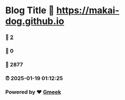 # Blog Title :link: https://makai-dog.github.io 
### :page_facing_up: [2](https://makai-dog.github.io/tag.html) 
### :speech_balloon: 0 
### :hibiscus: 2877 
### :alarm_clock: 2025-01-19 01:12:25 
### Powered by :heart: [Gmeek](https://github.com/Meekdai/Gmeek)
